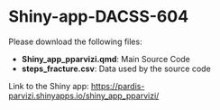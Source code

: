 # Shiny-app-DACSS-604
Please download the following files:
- **Shiny_app_pparvizi.qmd**: Main Source Code
- **steps_fracture.csv**: Data used by the source code

Link to the Shiny app:
https://pardis-parvizi.shinyapps.io/shiny_app_pparvizi/
